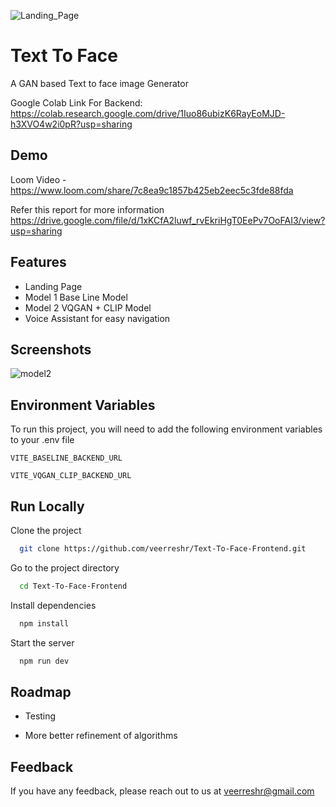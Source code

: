 ![Landing_Page](https://user-images.githubusercontent.com/59141533/177357456-1dbc4e5d-69f9-46d6-91f1-c99e40edcaa6.png)
# Text To Face

A GAN based Text to face image Generator

Google Colab Link For Backend: https://colab.research.google.com/drive/1Iuo86ubizK6RayEoMJD-h3XVO4w2i0pR?usp=sharing
## Demo

Loom Video - https://www.loom.com/share/7c8ea9c1857b425eb2eec5c3fde88fda

Refer this report for more information https://drive.google.com/file/d/1xKCfA2luwf_rvEkriHgT0EePv7OoFAI3/view?usp=sharing



## Features

- Landing Page
- Model 1 Base Line Model
- Model 2 VQGAN + CLIP Model
- Voice Assistant for easy navigation


## Screenshots

![model2](https://user-images.githubusercontent.com/59141533/177358941-e12ce35d-68fd-4d74-83c5-6712ba37d059.png)
## Environment Variables

To run this project, you will need to add the following environment variables to your .env file

`VITE_BASELINE_BACKEND_URL` 

`VITE_VQGAN_CLIP_BACKEND_URL`


## Run Locally

Clone the project

```bash
  git clone https://github.com/veerreshr/Text-To-Face-Frontend.git
```

Go to the project directory

```bash
  cd Text-To-Face-Frontend
```

Install dependencies

```bash
  npm install
```

Start the server

```bash
  npm run dev
```


## Roadmap

- Testing

- More better refinement of algorithms
## Feedback

If you have any feedback, please reach out to us at veerreshr@gmail.com

